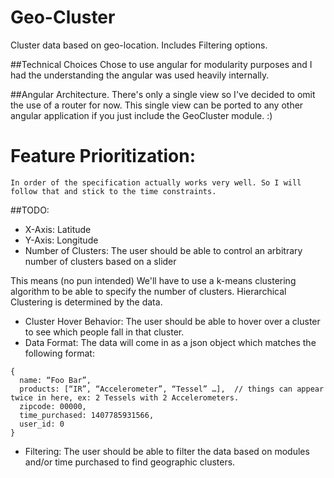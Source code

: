 Geo-Cluster
===========

Cluster data based on geo-location. Includes Filtering options.

##Technical Choices
    Chose to use angular for modularity purposes and I had the understanding the angular was used heavily internally.

##Angular Architecture.
    There's only a single view so I've decided to omit the use of a router for now. This single view can be ported to any other angular application if you just include the GeoCluster module. :)

# Feature Prioritization:
    In order of the specification actually works very well. So I will follow that and stick to the time constraints. 
##TODO:

 - X-Axis: Latitude
 - Y-Axis: Longitude
 - Number of Clusters: The user should be able to control an arbitrary number of clusters based on a slider

This means (no pun intended) We'll have to use a k-means clustering algorithm to be able to specify the number of clusters. Hierarchical Clustering is determined by the data. 

 - Cluster Hover Behavior: The user should be able to hover over a cluster to see which people fall in that cluster.
 - Data Format: The data will come in as a json object which matches the following format:
```
{
  name: “Foo Bar”,
  products: [“IR”, “Accelerometer”, “Tessel” …],  // things can appear twice in here, ex: 2 Tessels with 2 Accelerometers.
  zipcode: 00000,
  time_purchased: 1407785931566,
  user_id: 0
}
```
 - Filtering: The user should be able to filter the data based on modules and/or time purchased to find geographic clusters.
